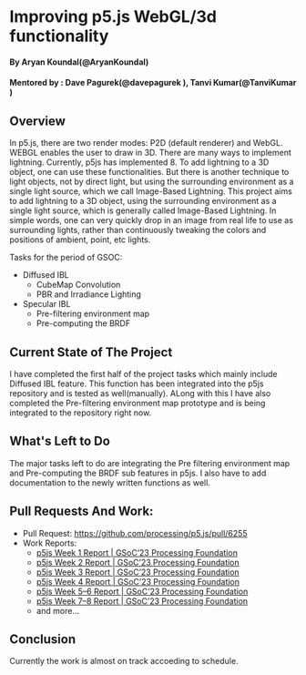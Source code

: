 # Improving p5.js WebGL/3d functionality

#### By Aryan Koundal(@AryanKoundal)
#### Mentored by : Dave Pagurek(@davepagurek ), Tanvi Kumar(@TanviKumar )

## Overview

In p5.js, there are two render modes: P2D (default renderer) and WebGL. WEBGL enables the user to draw in 3D. There are many ways to implement lightning. Currently, p5js has implemented 8. To add lightning to a 3D object, one can use these functionalities. But there is another technique to light objects, not by direct light, but using the surrounding environment as a single light source, which we call Image-Based Lightning. 
This project aims to add lightning to a 3D object, using the surrounding environment as a single light source, which is generally called Image-Based Lightning. In simple words, one can very quickly drop in an image from real life to use as surrounding lights, rather than continuously tweaking the colors and positions of ambient, point, etc lights.

Tasks for the period of GSOC: 
- Diffused IBL
    - CubeMap Convolution
    - PBR and Irradiance Lighting
- Specular IBL
    - Pre-filtering environment map
    - Pre-computing the BRDF


## Current State of The Project

I have completed the first half of the project tasks which mainly include Diffused IBL feature. This function has been integrated into the p5js repository and is tested as well(manually). ALong with this I have also completed the Pre-filtering environment map prototype and is being integrated to the repository right now.

## What's Left to Do

The major tasks left to do are integrating the Pre filtering environment map and Pre-computing the BRDF sub features in p5js. I also have to add documentation to the newly written functions as well.

## Pull Requests And Work:

- Pull Request: https://github.com/processing/p5.js/pull/6255
- Work Reports:
    - [p5js Week 1 Report | GSoC’23 Processing Foundation](https://aryankoundal.medium.com/p5js-week-1-report-gsoc23-processing-foundation-9910934112e5)
    - [p5js Week 2 Report | GSoC’23 Processing Foundation](https://aryankoundal.medium.com/p5js-week-2-report-gsoc23-processing-foundation-c8a36f5cf34)
    - [p5js Week 3 Report | GSoC’23 Processing Foundation](https://aryankoundal.medium.com/p5js-week-3-report-gsoc23-processing-foundation-39043d0363e2)
    - [p5js Week 4 Report | GSoC’23 Processing Foundation](https://aryankoundal.medium.com/p5js-week-4-report-gsoc23-processing-foundation-a4bc2ff0ac93)
    - [p5js Week 5–6 Report | GSoC’23 Processing Foundation](https://aryankoundal.medium.com/p5js-week-5-6-report-gsoc23-processing-foundation-f07769f76a53)
    - [p5js Week 7–8 Report | GSoC’23 Processing Foundation](https://aryankoundal.medium.com/p5js-week-7-8-report-gsoc23-processing-foundation-1d88a0c05a8e)
    - and more...

## Conclusion

Currently the work is almost on track accoeding to schedule.